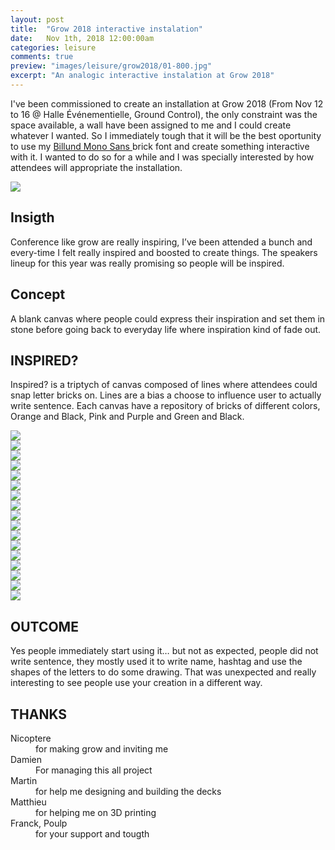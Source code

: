 ```yaml
---
layout: post
title:  "Grow 2018 interactive instalation"
date: 	Nov 1th, 2018 12:00:00am
categories: leisure
comments: true
preview: "images/leisure/grow2018/01-800.jpg"
excerpt: "An analogic interactive instalation at Grow 2018"
---
```





I've been commissioned to create an installation at Grow 2018 (From Nov 12 to 16 @ Halle Événementielle, Ground Control), the only constraint was the space available, a wall have been assigned to me and I could create whatever I wanted. So I immediately tough that it will be the best oportunity to use my <a href="/leisure/BillundMonoSans/"> Billund Mono Sans </a> brick font and create something interactive with it. I wanted to do so for a while and I was specially interested by how attendees will appropriate the installation. 



<div class="uk-grid" data-uk-grid-margin="">
    <div class="uk-width-large-1-2 uk-width-medium-1-1 uk-width-small-1-1">
         <img src="/images/leisure/grow2018/04.jpg" class="uk-responsive-width">
    </div>
    <div class="uk-width-large-1-2 uk-width-medium-1-1 uk-width-small-1-1">
        <h2>Insigth</h2>
        <p>Conference like grow are really inspiring, I’ve been attended a bunch and every-time I felt really inspired and boosted to create things. The speakers lineup  for this year was really promising so people will be inspired.</p>
      <h2>Concept</h2>
        <p>A blank canvas where people could express their inspiration and set them in stone before going back to everyday life where inspiration kind of fade out.</p>
    </div>
</div>




## INSPIRED?
Inspired? is a triptych of canvas composed of lines where attendees could snap letter bricks on. Lines are a bias a choose to influence user to actually write sentence. Each canvas have a repository of bricks of different colors, Orange and Black, Pink and Purple and Green and Black.


<div class="uk-grid" data-uk-grid-margin="">
    <div class="uk-width-large-1-2 uk-width-medium-1-2 uk-width-small-1-1">
         <img src="/images/leisure/grow2018/05.jpg" class="uk-responsive-width">
    </div>
    <div class="uk-width-large-1-2 uk-width-medium-1-2 uk-width-small-1-1">
         <img src="/images/leisure/grow2018/06.jpg" class="uk-responsive-width">
    </div>
</div>
<div class="uk-grid" data-uk-grid-margin="">
    <div class="uk-width-large-1-1 uk-width-medium-1-1 uk-width-small-1-1">
         <img src="/images/leisure/grow2018/10.jpg" class="uk-responsive-width">
    </div>
    <div class="uk-width-large-1-1 uk-width-medium-1-1 uk-width-small-1-1">
         <img src="/images/leisure/grow2018/11.jpg" class="uk-responsive-width">
    </div>
    <div class="uk-width-large-1-1 uk-width-medium-1-1 uk-width-small-1-1">
         <img src="/images/leisure/grow2018/12.jpg" class="uk-responsive-width">
    </div>
</div>

<div class="uk-grid" data-uk-grid-margin="">
    <div class="uk-width-large-1-3 uk-width-medium-1-2 uk-width-small-1-1">
         <img src="/images/leisure/grow2018/24.jpg" class="uk-responsive-width">
    </div>
    <div class="uk-width-large-1-3 uk-width-medium-1-2 uk-width-small-1-1">
         <img src="/images/leisure/grow2018/13.jpg" class="uk-responsive-width">
    </div>
    <div class="uk-width-large-1-3 uk-width-medium-1-2 uk-width-small-1-1">
         <img src="/images/leisure/grow2018/14.jpg" class="uk-responsive-width">
    </div>
    <div class="uk-width-large-1-3 uk-width-medium-1-2 uk-width-small-1-1">
         <img src="/images/leisure/grow2018/15.jpg" class="uk-responsive-width">
    </div>
    <div class="uk-width-large-1-3 uk-width-medium-1-2 uk-width-small-1-1">
         <img src="/images/leisure/grow2018/11.jpg" class="uk-responsive-width">
    </div>
    <div class="uk-width-large-1-3 uk-width-medium-1-2 uk-width-small-1-1">
         <img src="/images/leisure/grow2018/16.jpg" class="uk-responsive-width">
    </div>
    <div class="uk-width-large-1-3 uk-width-medium-1-2 uk-width-small-1-1">
         <img src="/images/leisure/grow2018/17.jpg" class="uk-responsive-width">
    </div>
    <div class="uk-width-large-1-3 uk-width-medium-1-2 uk-width-small-1-1">
         <img src="/images/leisure/grow2018/18.jpg" class="uk-responsive-width">
    </div>
    <div class="uk-width-large-1-3 uk-width-medium-1-2 uk-width-small-1-1">
         <img src="/images/leisure/grow2018/19.jpg" class="uk-responsive-width">
    </div>
    <div class="uk-width-large-1-3 uk-width-medium-1-2 uk-width-small-1-1">
         <img src="/images/leisure/grow2018/20.jpg" class="uk-responsive-width">
    </div>
    <div class="uk-width-large-1-3 uk-width-medium-1-2 uk-width-small-1-1">
         <img src="/images/leisure/grow2018/21.jpg" class="uk-responsive-width">
    </div>
    <div class="uk-width-large-1-3 uk-width-medium-1-2 uk-width-small-1-1">
         <img src="/images/leisure/grow2018/22.jpg" class="uk-responsive-width">
    </div>

</div>

## OUTCOME
Yes people immediately start using it… but not as expected, people did not write sentence, they mostly used it to write name, hashtag and use the shapes of the letters to do some drawing. That was unexpected and really interesting to see people use your creation in a different way.  




## THANKS

<dl class="uk-description-list-line">
    <dt>Nicoptere</dt>
    <dd>for making grow and inviting me</dd>
    <dt>Damien</dt>
    <dd>For managing this all project</dd>
    <dt>Martin</dt>
    <dd>for help me designing and building the decks</dd>
    <dt>Matthieu</dt>
    <dd>for helping me on 3D printing</dd>
    <dt>Franck, Poulp</dt>
    <dd>for your support and tougth</dd>
</dl>







